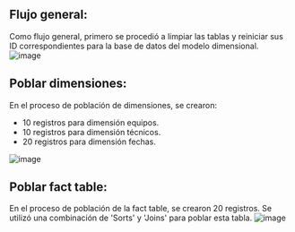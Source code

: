 ## Flujo general:
Como flujo general, primero se procedió a limpiar las tablas y reiniciar sus ID correspondientes para la base de datos del modelo dimensional.
![image](https://github.com/user-attachments/assets/5b5da345-f0e6-4896-914d-d548ec47074a)

## Poblar dimensiones:
En el proceso de población de dimensiones, se crearon:
- 10 registros para dimensión equipos.
- 10 registros para dimensión técnicos.
- 20 registros para dimensión fechas.

![image](https://github.com/user-attachments/assets/a7c2a6f2-25c7-4f75-b55f-edeee81501f3)

## Poblar fact table:
En el proceso de población de la fact table, se crearon 20 registros. Se utilizó una combinación de 'Sorts' y 'Joins' para poblar esta tabla.
![image](https://github.com/user-attachments/assets/18d6a3f5-304b-4982-8609-671390dba0ac)
